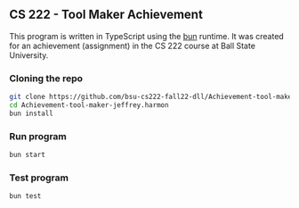 ## CS 222 - Tool Maker Achievement
This program is written in TypeScript using the [bun](https://bun.sh) runtime. It was created for an achievement (assignment) in the CS 222 course at Ball State University.

### Cloning the repo

```sh
git clone https://github.com/bsu-cs222-fall22-dll/Achievement-tool-maker-jeffrey.harmon.git
cd Achievement-tool-maker-jeffrey.harmon
bun install
```

### Run program
    
```sh
bun start
```

### Test program

```sh
bun test
```
